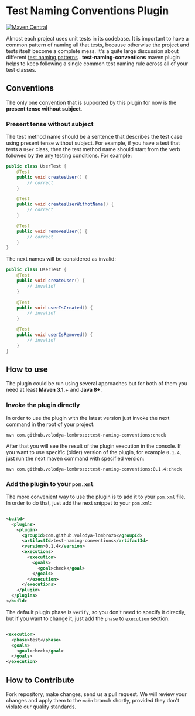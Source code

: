 # Test Naming Conventions Plugin
[![Maven Central](https://maven-badges.herokuapp.com/maven-central/com.github.volodya-lombrozo/test-naming-conventions/badge.svg)](https://maven-badges.herokuapp.com/maven-central/com.github.volodya-lombrozo/test-naming-conventions)

Almost each project uses unit tests in its codebase. It is important to have a
common pattern of naming all that tests, because otherwise the project and tests
itself become a complete mess. It's a quite large discussion about
different [test naming patterns](https://stackoverflow.com/questions/155436/unit-test-naming-best-practices)
.
**test-naming-conventions** maven plugin helps to keep following a single common
test naming rule across all of your test classes.

## Conventions

The only one convention that is supported by this plugin for now is the
**present tense without subject**.

### Present tense without subject

The test method name should be a sentence that describes the test case using
present tense without subject. For example, if you have a test that tests
a `User` class, then the test method name should start from the verb followed by
the any testing conditions. For example:

```java
public class UserTest {
    @Test
    public void createsUser() {
        // correct
    }

    @Test
    public void createsUserWithotName() {
        // correct
    }

    @Test
    public void removesUser() {
        // correct
    }
}
```

The next names will be considered as invalid:

```java
public class UserTest {
    @Test
    public void createUser() {
        // invalid!
    }

    @Test
    public void userIsCreated() {
        // invalid!
    }

    @Test
    public void userIsRemoved() {
        // invalid!
    }
}
```

## How to use

The plugin could be run using several approaches but for both of them you need
at least **Maven 3.1.**+ and **Java 8+**.

### Invoke the plugin directly

In order to use the plugin with the latest version just invoke the next command
in the root of your project:

```shell
mvn com.github.volodya-lombrozo:test-naming-conventions:check
```

After that you will see the result of the plugin execution in the console. If
you want to use specific (older) version of the plugin, for example `0.1.4`,
just run the next maven command with specified version:

```shell
mvn com.github.volodya-lombrozo:test-naming-conventions:0.1.4:check
```

### Add the plugin to your `pom.xml`

The more convenient way to use the plugin is to add it to your `pom.xml` file.
In order to do that, just add the next snippet to your `pom.xml`:

```xml

<build>
  <plugins>
    <plugin>
      <groupId>com.github.volodya-lombrozo</groupId>
      <artifactId>test-naming-conventions</artifactId>
      <version>0.1.4</version>
      <executions>
        <execution>
          <goals>
            <goal>check</goal>
          </goals>
        </execution>
      </executions>
    </plugin>
  </plugins>
</build>
```

The default plugin phase is `verify`, so you don't need to specify it directly,
but if you want to change it, just add the `phase` to `execution` section:

```xml

<execution>
  <phase>test</phase>
  <goals>
    <goal>check</goal>
  </goals>
</execution>
```

## How to Contribute

Fork repository, make changes, send us a pull request. We will review your
changes and apply them to the `main` branch shortly, provided they don't violate
our quality standards. 